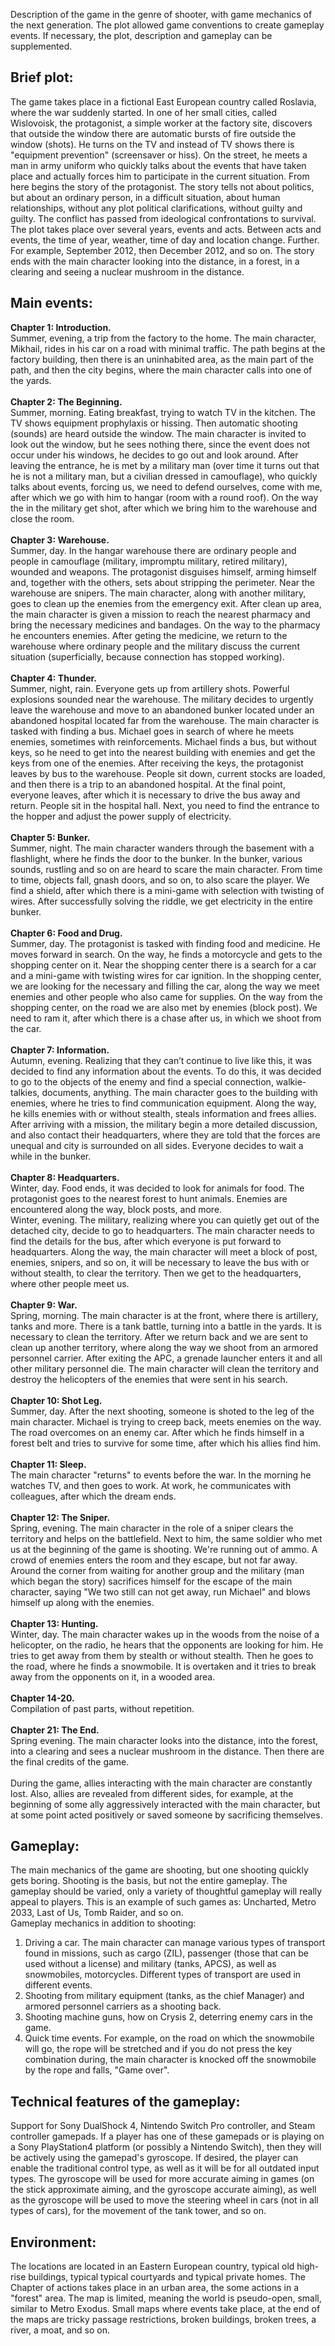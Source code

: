 Description of the game in the genre of shooter, with game mechanics of the next generation. The plot allowed game conventions to create gameplay events. If necessary, the plot, description and gameplay can be supplemented.


## Brief plot:
The game takes place in a fictional East European country called Roslavia, where the war suddenly started. In one of her small cities, called Wislovoisk, the protagonist, a simple worker at the factory site, discovers that outside the window there are automatic bursts of fire outside the window (shots). He turns on the TV and instead of TV shows there is "equipment prevention" (screensaver or hiss). On the street, he meets a man in army uniform who quickly talks about the events that have taken place and actually forces him to participate in the current situation. From here begins the story of the protagonist.
The story tells not about politics, but about an ordinary person, in a difficult situation, about human relationships, without any plot political clarifications, without guilty and guilty. The conflict has passed from ideological confrontations to survival.
The plot takes place over several years, events and acts. Between acts and events, the time of year, weather, time of day and location change. Further. For example, September 2012, then December 2012, and so on.
The story ends with the main character looking into the distance, in a forest, in a clearing and seeing a nuclear mushroom in the distance.


## Main events:
**Chapter 1: Introduction.**<br>
Summer, evening, a trip from the factory to the home. The main character, Mikhail, rides in his car on a road with minimal traffic. The path begins at the factory building, then there is an uninhabited area, as the main part of the path, and then the city begins, where the main character calls into one of the yards.
<br><br>
**Chapter 2: The Beginning.**<br>
Summer, morning. Eating breakfast, trying to watch TV in the kitchen. The TV shows equipment prophylaxis or hissing. Then automatic shooting (sounds) are heard outside the window. The main character is invited to look out the window, but he sees nothing there, since the event does not occur under his windows, he decides to go out and look around. After leaving the entrance, he is met by a military man (over time it turns out that he is not a military man, but a civilian dressed in camouflage), who quickly talks about events, forcing us, we need to defend ourselves, come with me, after which we go with him to hangar (room with a round roof). On the way the in the military get shot, after which we bring him to the warehouse and close the room.
<br><br>
**Chapter 3: Warehouse.**<br>
Summer, day. In the hangar warehouse there are ordinary people and people in camouflage (military, impromptu military, retired military), wounded and weapons. The protagonist disguises himself, arming himself and, together with the others, sets about stripping the perimeter. Near the warehouse are snipers. The main character, along with another military, goes to clean up the enemies from the emergency exit. After clean up area, the main character is given a mission to reach the nearest pharmacy and bring the necessary medicines and bandages. On the way to the pharmacy he encounters enemies. After geting the medicine, we return to the warehouse where ordinary people and the military discuss the current situation (superficially, because connection has stopped working).
<br><br>
**Chapter 4: Thunder.**<br>
Summer, night, rain. Everyone gets up from artillery shots. Powerful explosions sounded near the warehouse. The military decides to urgently leave the warehouse and move to an abandoned bunker located under an abandoned hospital located far from the warehouse. The main character is tasked with finding a bus. Michael goes in search of where he meets enemies, sometimes with reinforcements. Michael finds a bus, but without keys, so he need to get into the nearest building with enemies and get the keys from one of the enemies. After receiving the keys, the protagonist leaves by bus to the warehouse. People sit down, current stocks are loaded, and then there is a trip to an abandoned hospital. At the final point, everyone leaves, after which it is necessary to drive the bus away and return. People sit in the hospital hall. Next, you need to find the entrance to the hopper and adjust the power supply of electricity.
<br><br>
**Chapter 5: Bunker.**<br>
Summer, night. The main character wanders through the basement with a flashlight, where he finds the door to the bunker. In the bunker, various sounds, rustling and so on are heard to scare the main character. From time to time, objects fall, gnash doors, and so on, to also scare the player. We find a shield, after which there is a mini-game with selection with twisting of wires. After successfully solving the riddle, we get electricity in the entire bunker.
<br><br>
**Chapter 6: Food and Drug.**<br>
Summer, day. The protagonist is tasked with finding food and medicine. He moves forward in search. On the way, he finds a motorcycle and gets to the shopping center on it. Near the shopping center there is a search for a car and a mini-game with twisting wires for car ignition. In the shopping center, we are looking for the necessary and filling the car, along the way we meet enemies and other people who also came for supplies. On the way from the shopping center, on the road we are also met by enemies (block post). We need to ram it, after which there is a chase after us, in which we shoot from the car.
<br><br>
**Chapter 7: Information.**<br>
Autumn, evening. Realizing that they can’t continue to live like this, it was decided to find any information about the events. To do this, it was decided to go to the objects of the enemy and find a special connection, walkie-talkies, documents, anything. The main character goes to the building with enemies, where he tries to find communication equipment. Along the way, he kills enemies with or without stealth, steals information and frees allies. After arriving with a mission, the military begin a more detailed discussion, and also contact their headquarters, where they are told that the forces are unequal and city is surrounded on all sides. Everyone decides to wait a while in the bunker.
<br><br>
**Chapter 8: Headquarters.**<br>
Winter, day. Food ends, it was decided to look for animals for food. The protagonist goes to the nearest forest to hunt animals. Enemies are encountered along the way, block posts, and more.
<br>
Winter, evening. The military, realizing where you can quietly get out of the detached city, decide to go to headquarters. The main character needs to find the details for the bus, after which everyone is put forward to headquarters. Along the way, the main character will meet a block of post, enemies, snipers, and so on, it will be necessary to leave the bus with or without stealth, to clear the territory. Then we get to the headquarters, where other people meet us.
<br><br>
**Chapter 9: War.**<br>
Spring, morning. The main character is at the front, where there is artillery, tanks and more. There is a tank battle, turning into a battle in the yards. It is necessary to clean the territory. After we return back and we are sent to clean up another territory, where along the way we shoot from an armored personnel carrier. After exiting the APC, a grenade launcher enters it and all other military personnel die. The main character will clean the territory and destroy the helicopters of the enemies that were sent in his search.
<br><br>
**Chapter 10: Shot Leg.**<br>
Summer, day. After the next shooting, someone is shoted to the leg of the main character. Michael is trying to creep back, meets enemies on the way. The road overcomes on an enemy car. After which he finds himself in a forest belt and tries to survive for some time, after which his allies find him.
<br><br>
**Chapter 11: Sleep.**<br>
The main character "returns" to events before the war. In the morning he watches TV, and then goes to work. At work, he communicates with colleagues, after which the dream ends.
<br><br>
**Chapter 12: The Sniper.**<br>
Spring, evening. The main character in the role of a sniper clears the territory and helps on the battlefield. Next to him, the same soldier who met us at the beginning of the game is shooting. We're running out of ammo. A crowd of enemies enters the room and they escape, but not far away. Around the corner from waiting for another group and the military (man which began the story) sacrifices himself for the escape of the main character, saying "We two still can not get away, run Michael" and blows himself up along with the enemies.
<br><br>
**Chapter 13: Hunting.**<br>
Winter, day. The main character wakes up in the woods from the noise of a helicopter, on the radio, he hears that the opponents are looking for him. He tries to get away from them by stealth or without stealth. Then he goes to the road, where he finds a snowmobile. It is overtaken and it tries to break away from the opponents on it, in a wooded area.
<br><br>
**Chapter 14-20.**<br>
Compilation of past parts, without repetition.
<br><br>
**Chapter 21: The End.**<br>
Spring evening. The main character looks into the distance, into the forest, into a clearing and sees a nuclear mushroom in the distance. Then there are the final credits of the game.
<br><br>
During the game, allies interacting with the main character are constantly lost. Also, allies are revealed from different sides, for example, at the beginning of some ally aggressively interacted with the main character, but at some point acted positively or saved someone by sacrificing themselves. 

## Gameplay:
The main mechanics of the game are shooting, but one shooting quickly gets boring. Shooting is the basis, but not the entire gameplay. The gameplay should be varied, only a variety of thoughtful gameplay will really appeal to players. This is an example of such games as: Uncharted, Metro 2033, Last of Us, Tomb Raider, and so on. 
<br>Gameplay mechanics in addition to shooting:
1. Driving a car. The main character can manage various types of transport found in missions, such as cargo (ZIL), passenger (those that can be used without a license) and military (tanks, APCS), as well as snowmobiles, motorcycles. Different types of transport are used in different events.
2. Shooting from military equipment (tanks, as the chief Manager) and armored personnel carriers as a shooting back.
3. Shooting machine guns, how on Crysis 2, deterring enemy cars in the game.
4. Quick time events. For example, on the road on which the snowmobile will go, the rope will be stretched and if you do not press the key combination during, the main character is knocked off the snowmobile by the rope and falls, "Game over".



## Technical features of the gameplay:
Support for Sony DualShock 4, Nintendo Switch Pro controller, and Steam controller gamepads. If a player has one of these gamepads or is playing on a Sony PlayStation4 platform (or possibly a Nintendo Switch), then they will be actively using the gamepad's gyroscope. If desired, the player can enable the traditional control type, as well as it will be for all outdated input types. The gyroscope will be used for more accurate aiming in games (on the stick approximate aiming, and the gyroscope accurate aiming), as well as the gyroscope will be used to move the steering wheel in cars (not in all types of cars), for the movement of the tank tower, and so on.


## Environment:
The locations are located in an Eastern European country, typical old high-rise buildings, typical typical courtyards and typical private homes. The Chapter of actions takes place in an urban area, the some actions in a "forest" area.
The map is limited, meaning the world is pseudo-open, small, similar to Metro Exodus. Small maps where events take place, at the end of the maps are tricky passage restrictions, broken buildings, broken trees, a river, a moat, and so on.